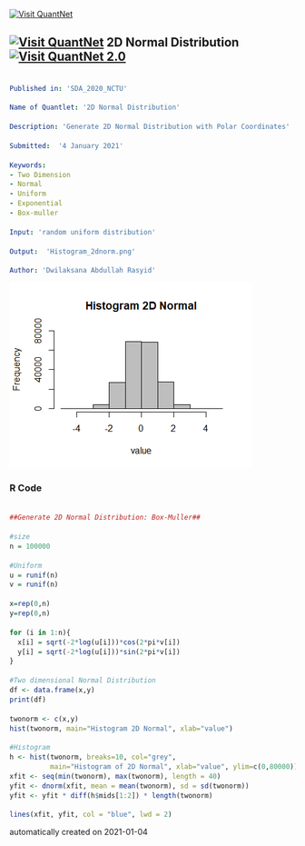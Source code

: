 [<img src="https://github.com/QuantLet/Styleguide-and-FAQ/blob/master/pictures/banner.png" width="888" alt="Visit QuantNet">](http://quantlet.de/)

## [<img src="https://github.com/QuantLet/Styleguide-and-FAQ/blob/master/pictures/qloqo.png" alt="Visit QuantNet">](http://quantlet.de/) **2D Normal Distribution** [<img src="https://github.com/QuantLet/Styleguide-and-FAQ/blob/master/pictures/QN2.png" width="60" alt="Visit QuantNet 2.0">](http://quantlet.de/)

```yaml

Published in: 'SDA_2020_NCTU'

Name of Quantlet: '2D Normal Distribution'

Description: 'Generate 2D Normal Distribution with Polar Coordinates'

Submitted:  '4 January 2021'

Keywords: 
- Two Dimension
- Normal
- Uniform
- Exponential
- Box-muller

Input: 'random uniform distribution'

Output:  'Histogram_2dnorm.png'

Author: 'Dwilaksana Abdullah Rasyid'
```

![Picture1](Histogram%202D%20Normal.png)

### R Code
```r

##Generate 2D Normal Distribution: Box-Muller##

#size
n = 100000

#Uniform
u = runif(n)
v = runif(n)

x=rep(0,n)
y=rep(0,n)

for (i in 1:n){
  x[i] = sqrt(-2*log(u[i]))*cos(2*pi*v[i])
  y[i] = sqrt(-2*log(u[i]))*sin(2*pi*v[i])
}

#Two dimensional Normal Distribution
df <- data.frame(x,y)
print(df)

twonorm <- c(x,y)
hist(twonorm, main="Histogram 2D Normal", xlab="value")

#Histogram
h <- hist(twonorm, breaks=10, col="grey",
          main="Histogram of 2D Normal", xlab="value", ylim=c(0,80000))
xfit <- seq(min(twonorm), max(twonorm), length = 40) 
yfit <- dnorm(xfit, mean = mean(twonorm), sd = sd(twonorm)) 
yfit <- yfit * diff(h$mids[1:2]) * length(twonorm) 

lines(xfit, yfit, col = "blue", lwd = 2)
```

automatically created on 2021-01-04